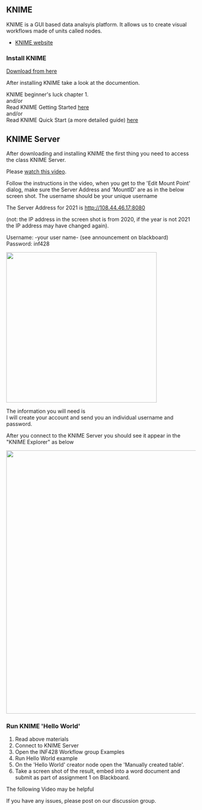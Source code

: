 ## KNIME
KNIME is a GUI based data analsyis platform.  It allows us to create visual workflows made of units called nodes.

* [KNIME website](https://www.knime.com/)
### Install KNIME

[Download from here](https://www.knime.com/downloads)  

After installing KNIME take a look at the documention.  

KNIME beginner's luck chapter 1.  
   and/or  
Read KNIME Getting Started [here](https://www.knime.com/knime)  
and/or  
Read KNIME Quick Start (a more detailed guide) [here](https://docs.knime.com/2019-06/analytics_platform_quickstart_guide/index.html)  

## KNIME Server 

After downloading and installing KNIME the first thing you need to access the class KNIME Server.   

Please [watch this video](https://www.youtube.com/watch?v=dPoWbC-mODM).  

Follow the instructions in the video, when you get to the 'Edit Mount Point' dialog, make sure the Server Address and 'MountID' are as in the below screen shot.  The username should be your unique username

The Server Address for 2021 is http://108.44.46.17:8080 

(not: the IP address in the screen shot is from 2020, if the year is not 2021 the IP address may have changed again). 

Username: -your user name- (see announcement on blackboard)  
Password: inf428  

<img src="knimeserver3.jpg" width="400">  

The information you will need is  
I will create your account and send you an individual username and password. 

After you connect to the KNIME Server you should see it appear in the "KNIME Explorer" as below  

<img src="KNIMEServer.jpg" width="700">  

### Run KNIME 'Hello World' 

1. Read above materials
2. Connect to KNIME Server
3. Open the INF428 Workflow group Examples
4. Run Hello World example
5. On the 'Hello World' creator node open the 'Manually created table'.
6. Take a screen shot of the result, embed into a word document and submit as part of assignment 1 on Blackboard.  

The following Video may be helpful 

If you have any issues, please post on our discussion group. 

